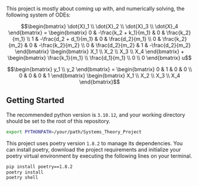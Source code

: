 This project is mostly about coming up with, and numerically solving, the following system of ODEs:

```math
\begin{bmatrix}
\dot{X}_1 \\ \dot{X}_2 \\ \dot{X}_3 \\ \dot{X}_4
\end{bmatrix}
=
\begin{bmatrix}
0 & -\frac{k_2 + k_1}{m_1} & 0 & \frac{k_2}{m_1} \\
1 & -\frac{d_2 + d_1}{m_1} & 0 & \frac{d_2}{m_1} \\
0 & \frac{k_2}{m_2} & 0 & -\frac{k_2}{m_2} \\
0 & \frac{d_2}{m_2} & 1 & -\frac{d_2}{m_2}
\end{bmatrix}
\begin{bmatrix}
X_1 \\ X_2 \\ X_3 \\ X_4
\end{bmatrix}
+
\begin{bmatrix}
\frac{k_1}{m_1} \\ \frac{d_1}{m_1} \\ 0 \\ 0
\end{bmatrix} u
```
```math
\begin{bmatrix}
y_1 \\ y_2
\end{bmatrix}
=
\begin{bmatrix}
0 & 1 & 0 & 0 \\
0 & 0 & 0 & 1
\end{bmatrix}
\begin{bmatrix}
X_1 \\ X_2 \\ X_3 \\ X_4
\end{bmatrix}
```

## Getting Started

The recommended python version is `3.10.12`, and your working directory should be set to the root of this repository.

```bash
export PYTHONPATH=/your/path/Systems_Theory_Project
```

This project uses poetry version `1.8.2` to manage its dependencies. You can install poetry, download the project requirements and initialize your poetry virtual environment by executing the following lines on your terminal.

```bash
pip install poetry==1.8.2
poetry install
poetry shell
```
